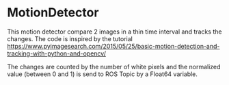 # MotionDetector

This motion detector compare 2 images in a thin time interval and tracks the changes.
The code is inspired by the tutorial https://www.pyimagesearch.com/2015/05/25/basic-motion-detection-and-tracking-with-python-and-opencv/

The changes are counted by the number of white pixels and the normalized value (between 0 and 1) is send to ROS Topic by a Float64 variable.
